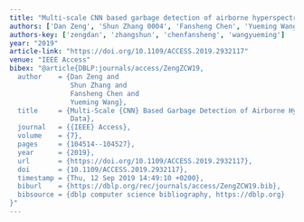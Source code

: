 ```yaml
---
title: "Multi-scale CNN based garbage detection of airborne hyperspectral data"
authors: ['Dan Zeng', 'Shun Zhang 0004', 'Fansheng Chen', 'Yueming Wang']
authors-key: ['zengdan', 'zhangshun', 'chenfansheng', 'wangyueming']
year: "2019"
article-link: "https://doi.org/10.1109/ACCESS.2019.2932117"
venue: "IEEE Access"
bibex: "@article{DBLP:journals/access/ZengZCW19,
  author    = {Dan Zeng and
               Shun Zhang and
               Fansheng Chen and
               Yueming Wang},
  title     = {Multi-Scale {CNN} Based Garbage Detection of Airborne Hyperspectral
               Data},
  journal   = {{IEEE} Access},
  volume    = {7},
  pages     = {104514--104527},
  year      = {2019},
  url       = {https://doi.org/10.1109/ACCESS.2019.2932117},
  doi       = {10.1109/ACCESS.2019.2932117},
  timestamp = {Thu, 12 Sep 2019 14:49:10 +0200},
  biburl    = {https://dblp.org/rec/journals/access/ZengZCW19.bib},
  bibsource = {dblp computer science bibliography, https://dblp.org}
}"
---
```


